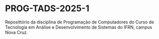 # PROG-TADS-2025-1
Reposittório da disciplina de Programação de Computadores do Curso de Tecnologia em Análise e Desenvolvimento de Sistemas do IFRN, campus Nova Cruz.
